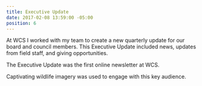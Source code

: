 ```yaml
---
title: Executive Update
date: 2017-02-08 13:59:00 -05:00
position: 6
---
```


At WCS I worked with my team to create a new quarterly update for our board and council members. This Executive Update included news, updates from field staff, and giving opportunities. 


The Executive Update was the first online newsletter at WCS.

Captivating wildlife imagery was used to engage with this key audience.